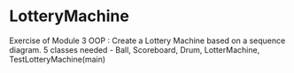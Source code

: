 # LotteryMachine
Exercise of Module 3 OOP : Create a Lottery Machine based on a sequence diagram. 5 classes needed - Ball, Scoreboard, Drum, LotterMachine, TestLotteryMachine(main)
